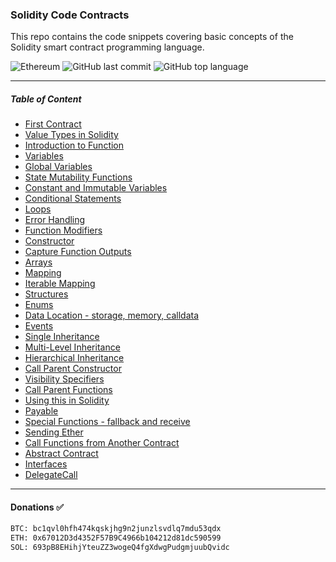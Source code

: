 ### Solidity Code Contracts

This repo contains the code snippets covering basic concepts of the Solidity smart contract programming language.

![Ethereum](https://img.shields.io/badge/Ethereum-3C3C3D?style=for-the-badge&logo=Ethereum&logoColor=white)  ![GitHub last commit](https://img.shields.io/github/last-commit/iSumitBanik/solidity-code-contracts?style=flat-square) ![GitHub top language](https://img.shields.io/github/languages/top/isumitbanik/solidity-code-contracts?style=flat-square)

---

##### Table of Content

- [First Contract](./01_FirstContract.sol)
- [Value Types in Solidity](./02_ValueTypes.sol)
- [Introduction to Function](./03_FunctionsIntro.sol)
- [Variables](./04_Variables.sol)
- [Global Variables](./05_GlobalVariables.sol)
- [State Mutability Functions](./06_StateMutabilityFunctions.sol)
- [Constant and Immutable Variables](./07_ConstantAndImmutableVariables.sol)
- [Conditional Statements](./08_Conditions.sol)
- [Loops](./09_Loops.sol)
- [Error Handling](./10_ErrorHandling.sol)
- [Function Modifiers](./11_FunctionModifiers.sol)
- [Constructor](./12_Constructor.sol)
- [Capture Function Outputs](./13_CaptureFunctionOutputs.sol)
- [Arrays](./14_Arrays.sol)
- [Mapping](./15_Mapping.sol)
- [Iterable Mapping](./16_IterableMapping.sol)
- [Structures](./17_Structures.sol)
- [Enums](./18_Enums.sol)
- [Data Location - storage, memory, calldata](./19_DataLocation.sol)
- [Events](./20_Events.sol)
- [Single Inheritance](./21_SingleInheritance.sol)
- [Multi-Level Inheritance](./22_MultiLevelInheritance.sol)
- [Hierarchical Inheritance](./23_HierarchicalInheritance.sol)
- [Call Parent Constructor](./25_CallParentConstructor.sol)
- [Visibility Specifiers](./26_VisibilitySpecifiers.sol)
- [Call Parent Functions](./27_CallParentFunction.sol)
- [Using this in Solidity](./28_ThisKeyword.sol)
- [Payable](./29_Payable.sol)
- [Special Functions - fallback and receive](./30_SpecialFunctions.sol)
- [Sending Ether](./31_SendEther.sol)
- [Call Functions from Another Contract](./32_CallFunctionFromAnotherContract.sol)
- [Abstract Contract](./33_AbstractContract.sol)
- [Interfaces](./34_Interfaces.sol)
- [DelegateCall](./35_DelegateCall.sol)

---
#### Donations ✅
```txt
BTC: bc1qvl0hfh474kqskjhg9n2junzlsvdlq7mdu53qdx
ETH: 0x67012D3d4352F57B9C4966b104212d81dc590599
SOL: 693pB8EHihjYteuZZ3wogeQ4fgXdwgPudgmjuubQvidc
```